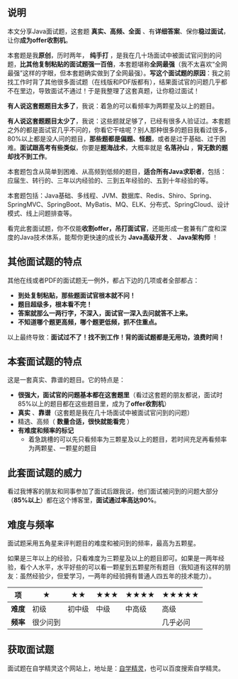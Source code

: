 ## 说明

本文分享Java面试题，这套题 **真实、高频、全面** 、有**详细答案**、保你**稳过面试**，让你**成为offer收割机**。

本套题是我**原创**，历时两年， **纯手打** ，是我在几十场面试中被面试官问到的问题，**比其他复制粘贴的面试题强一百倍**，本套题堪称**全网最强**（我不太喜欢“全网最强”这样的字眼，但本套题确实做到了全网最强）。**写这个面试题的原因**：我之前找工作时背了其他很多面试题（在线版和PDF版都有），结果面试官的问题几乎都不在里边，导致面试不通过！于是我整理了这套真题，让你稳过面试！

**有人说这套题题目太多了**，我说：着急的可以看频率为两颗星及以上的题目。

**有人说这套题题目太少了**，我说：这些题就足够了，已经有很多人验证过。本套题之外的都是面试官几乎不问的，你看它干啥呢？别人那种很多的题目我看过很多，80%以上都是没人问的题目，**那些题都是偏题、怪题**，或者是过于基础、过于困难。**面试跟高考有些类似**，你要是**题海战术**，大概率就是 **名落孙山** ，**背无数的题却找不到工作**。

本套题包含从简单到困难、从高频到低频的题目，**适合所有Java求职者**，包括：应届生、转行的、三年以内经验的、三到五年经验的、五到十年经验的等。

本套题包括：Java基础、多线程、JVM、数据库、Redis、Shiro、Spring、SpringMVC、SpringBoot、MyBatis、MQ、ELK、分布式、SpringCloud、设计模式、线上问题排查等。

看完此套面试题，你不仅能**收割offer，吊打面试官**，还能形成一套兼有广度和深度的Java技术体系，能帮你更快速的成长为 **Java高级开发** 、 **Java架构师** ！

## 其他面试题的特点

其他在线或者PDF的面试题无一例外，都占下边的几项或者全部都占：

* **到处复制粘贴，那些题面试官根本就不问！**
* **题目超级多，根本看不完！**
* **答案就那么一两行字，不深入，面试官一深入去问就答不上来。**
* **不知道哪个题更高频，哪个题更低频，抓不住重点。**

以上最终导致：**面试过不了！找不到工作！背的面试题都是无用功，浪费时间！**

## 本套面试题的特点

这是一套真实、靠谱的题目。它的特点是：

* **很强大，面试官的问题基本都在这套题里**（看过这套题的朋友都说，面试时85%以上的题目都在这些题目里，成为了**offer收割机**）
* **真实** 、**靠谱**（这套题是我在几十场面试中被面试官问到的问题）
* 精选、高频（ **数量合适，很快就能看完** ）
* **有难度和频率的标记**
  * 着急跳槽的可以先只看频率为三颗星及以上的题目，若时间充足再看频率为两颗星、一颗星的题目

## 此套面试题的威力

看过我博客的朋友和同事参加了面试后跟我说，他们面试被问到的问题大部分（**85%以上**）都在这个博客里，**面试通过率高达90%**。

## 难度与频率

面试题采用五角星来评判题目的难度和被问到的频率，最高为五颗星。

如果是三年以上的经验，只看难度为三颗星及以上的题目即可。如果是一两年经验，看个人水平，水平好些的可以看一颗星到五颗星所有题目（我知道有这样的朋友：虽然经验少，但爱学习，一两年的经验拥有普通人四五年的技术能力）。

|  ****项****    |  ★        |  ★★    |  ★★★  |  ★★★★  |  ★★★★★  |
| ---------------------------- | ------------ | ---------- | ---------- | ------------ | -------------- |
|  ****难度****  |  初级      |  初中级  |  中级    |  中高级    |  高级        |
|  ****频率****  |  很少问到  |          |          |            |  几乎必问    |

## 获取面试题
面试题在自学精灵这个网站上，地址是：[自学精灵](https://learn.skyofit.com/archives/66)，也可以百度搜索自学精灵。
